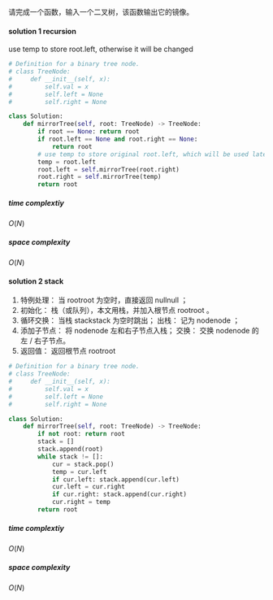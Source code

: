 请完成一个函数，输入一个二叉树，该函数输出它的镜像。

#### solution 1 recursion

use temp to store root.left, otherwise it will be changed

```python
# Definition for a binary tree node.
# class TreeNode:
#     def __init__(self, x):
#         self.val = x
#         self.left = None
#         self.right = None

class Solution:
    def mirrorTree(self, root: TreeNode) -> TreeNode:
        if root == None: return root
        if root.left == None and root.right == None:
            return root
        # use temp to store original root.left, which will be used later
        temp = root.left
        root.left = self.mirrorTree(root.right)
        root.right = self.mirrorTree(temp)
        return root
```
##### time complextiy
$O(N)$
##### space complexity
$O(N)$

#### solution 2 stack
1. 特例处理： 当 rootroot 为空时，直接返回 nullnull ；
2. 初始化： 栈（或队列），本文用栈，并加入根节点 rootroot 。
3. 循环交换： 当栈 stackstack 为空时跳出；
出栈： 记为 nodenode ；
4. 添加子节点： 将 nodenode 左和右子节点入栈；
交换： 交换 nodenode 的左 / 右子节点。
5. 返回值： 返回根节点 rootroot 


```python
# Definition for a binary tree node.
# class TreeNode:
#     def __init__(self, x):
#         self.val = x
#         self.left = None
#         self.right = None

class Solution:
    def mirrorTree(self, root: TreeNode) -> TreeNode:
        if not root: return root
        stack = []
        stack.append(root)
        while stack != []:
            cur = stack.pop()
            temp = cur.left
            if cur.left: stack.append(cur.left)
            cur.left = cur.right
            if cur.right: stack.append(cur.right)
            cur.right = temp
        return root

```

##### time complextiy
$O(N)$
##### space complexity
$O(N)$